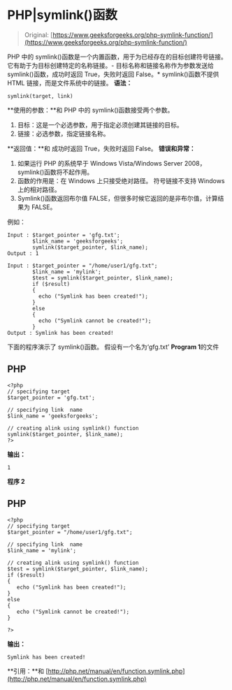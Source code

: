# PHP|symlink()函数

> Original: [https://www.geeksforgeeks.org/php-symlink-function/](https://www.geeksforgeeks.org/php-symlink-function/)

PHP 中的 symlink()函数是一个内置函数，用于为已经存在的目标创建符号链接。 它有助于为目标创建特定的名称链接。-
目标名称和链接名称作为参数发送给 symlink()函数，成功时返回 True，失败时返回 False。*
symlink()函数不提供 HTML 链接，而是文件系统中的链接。
**语法：**

```
symlink(target, link)
```

**使用的参数：**和
PHP 中的 symlink()函数接受两个参数。

1.  目标：这是一个必选参数，用于指定必须创建其链接的目标。
2.  链接：必选参数，指定链接名称。

**返回值：**和
成功时返回 True，失败时返回 False。
**错误和异常：**

1.  如果运行 PHP 的系统早于 Windows Vista/Windows Server 2008，symlink()函数将不起作用。
2.  函数的作用是：在 Windows 上只接受绝对路径。 符号链接不支持 Windows 上的相对路径。
3.  Symlink()函数返回布尔值 FALSE，但很多时候它返回的是非布尔值，计算结果为 FALSE。

例如：

```
Input : $target_pointer = 'gfg.txt';
        $link_name = 'geeksforgeeks';
        symlink($target_pointer, $link_name);
Output : 1

Input : $target_pointer = "/home/user1/gfg.txt";
        $link_name = 'mylink';
        $test = symlink($target_pointer, $link_name);
        if ($result) 
        {
          echo ("Symlink has been created!");
        }
        else 
        {
          echo ("Symlink cannot be created!");
        }
Output : Symlink has been created!
```

下面的程序演示了 symlink()函数。
假设有一个名为‘gfg.txt’
**Program 1**的文件

## PHP

```
<?php
// specifying target
$target_pointer = 'gfg.txt';

// specifying link  name
$link_name = 'geeksforgeeks';

// creating alink using symlink() function
symlink($target_pointer, $link_name);
?>
```

**输出：**

```
1
```

**程序 2**

## PHP

```
<?php
// specifying target
$target_pointer = "/home/user1/gfg.txt";

// specifying link  name
$link_name = 'mylink';

// creating alink using symlink() function
$test = symlink($target_pointer, $link_name);
if ($result)
{
   echo ("Symlink has been created!");
}
else
{
   echo ("Symlink cannot be created!");
}

?>
```

**输出：**

```
Symlink has been created!
```

**引用：**和
[http://php.net/manual/en/function.symlink.php](http://php.net/manual/en/function.symlink.php)